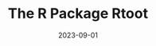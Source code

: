 ---
title: "The R Package Rtoot"
collection: publications
permalink: /publication/2023-09-01-The-R-Package-Rtoot
date: 2023-09-01
venue: 'Mobile Media &amp; Communication'
citation: ' Lion Wedel, &quot;The R Package Rtoot.&quot; Mobile Media &amp;amp; Communication, 2023.'
---